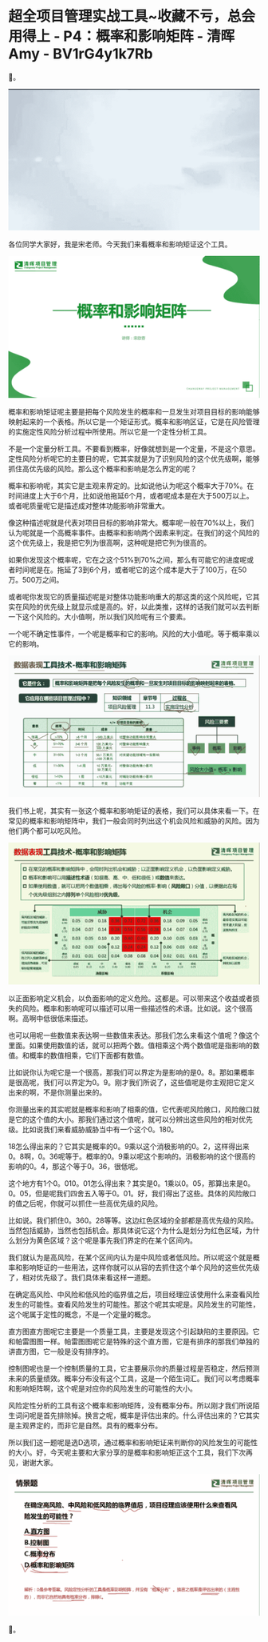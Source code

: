 # 超全项目管理实战工具~收藏不亏，总会用得上 - P4：概率和影响矩阵 - 清晖Amy - BV1rG4y1k7Rb

🎼。

![](img/a790abca70362fe32d4ba87e96abfd5c_1.png)

各位同学大家好，我是宋老师。今天我们来看概率和影响矩证这个工具。

![](img/a790abca70362fe32d4ba87e96abfd5c_3.png)

概率和影响矩证呢主要是把每个风险发生的概率和一旦发生对项目目标的影响能够映射起来的一个表格。所以它是一个矩证形式。概率和影响区证，它是在风险管理的实施定性风险分析过程中所使用。所以它是一个定性分析工具。

不是一个定量分析工具。不要看到概率，好像就想到是一个定量，不是这个意思。定性风险分析呢它的主要目的呢，它其实就是为了识别风险的这个优先级啊，能够抓住高优先级的风险。那么这个概率和影响是怎么界定的呢？

概率和影响呢，其实它是主观来界定的。比如说他认为呢这个概率大于70%。在时间进度上大于6个月，比如说他拖延6个月，或者呢成本是在大于500万以上。或者呢质量呢它是描述成对整体功能影响非常重大。

像这种描述呢就是代表对项目目标的影响非常大。概率呢一般在70%以上，我们认为呢就是一个高概率事件。由概率和影响两个因素来判定。在我们的这个风险的这个优先级上，我是把它列为很高啊，这种呢是把它列为很高的。

如果你发现这个概率呢，它在之这个51%到70%之间，那么有可能它的进度呢或者时间呢是在。拖延了3到6个月，或者呢它的这个成本是大于了100万，在50万。500万之间。

或者呢你发现它的质量描述呢是对整体功能影响重大的那这类的这个风险呢，它其实在风险的优先级上就显示成是高的。好，以此类推，这样的话我们就可以去判断一下这个风险的。大小值啊，所以我们风险呢有三个要素。

一个呢不确定性事件，一个呢是概率和它的影响。风险的大小值呢。等于概率乘以它的影响。

![](img/a790abca70362fe32d4ba87e96abfd5c_5.png)

我们书上呢，其实有一张这个概率和影响矩证的表格，我们可以具体来看一下。在常见的概率和影响矩阵中，我们一般会同时列出这个机会风险和威胁的风险。因为他们两个都可以吃风险。



![](img/a790abca70362fe32d4ba87e96abfd5c_7.png)

以正面影响定义机会，以负面影响的定义危险。这都是。可以带来这个收益或者损失的风险。概率和影响呢可以描述可以用一些描述性的术语。比如说。这个很高啊。高啊中低很低来描述。

也可以用呢一些数值来表达啊一些数值来表达。那我们怎么来看这个值呢？像这个里面。如果使用数值的话，就可以把两个数。值相乘这个两个数值呢是指影响的数值。和概率的数值相乘，它们下面都有数值。

比如说你认为呢它是一个很高，那我们可以界定为是影响的是0。8。那如果概率是很高呢，我们可以界定为0。9。刚才我们所说了，这些值呢是你主观把它定义出来的啊，不是你测量出来的。

你测量出来的其实呢就是概率和影响了相乘的值，它代表呢风险敞口，风险敞口就是它的这个值的大小。那我们通过这个值呢，就可以分辨出这些风险的相对优先级。比如说我们来看威胁威胁当中有一个这个0。180。

18怎么得出来的？它其实是概率的0。9乘以这个消极影响的0。2，这样得出来0。8啊，0。36呢等于。概率的0。9乘以呢这个影响的。消极影响的这个很高的影响的0。4，那这个等于0。36，很低呢。

这个地方有1个0。010。01怎么得出来？其实是0。1乘以0。05，那算出来是0。0。05，但是呢我们四舍五入等于0。01。好，我们得出了这些。具体的风险敞口的值之后呢，你就可以抓住一些高优先级的风险。

比如说。我们抓住0。360。28等等。这边红色区域的全部都是高优先级的风险。当然包括威胁，当然也包括机会。那具体说它这个为什么是划分为红色区域，为什么划分为黄色区域？这个呢是事先我们界定的在某个区间内。

我们就认为是高风险，在某个区间内认为是中风险或者低风险。所以呢这个就是概率和影响矩证的一些用法，这样你就可以从容的去抓住这个单个风险的这些优先级了，相对优先级了。我们具体来看这样一道题。

在确定高风险、中风险和低风险的临界值之后，项目经理应该使用什么来查看风险发生的可能性。查看风险发生的可能性。那这个呢其实呢是。风险发生的可能性，这个呢属于定性的概念，不是一个定量的概念。

直方图直方图呢它主要是一个质量工具，主要是发现这个引起缺陷的主要原因。它和帕雷图图一样。帕雷图图呢它是特殊的这个直方图，它是有排序的那我们单独的讲直方图，它一般是没有排序的。

控制图呢也是一个控制质量的工具，它主要展示你的质量过程是否稳定，然后预测未来的质量绩效。概率分布没有这个工具，这是一个陌生词汇。我们可以考虑概率和影响矩阵啊，这个呢是对应你的风险发生的可能性的大小。

风险定性分析的工具有这个概率和影响矩阵，没有概率分布。所以刚才我们所说陌生词问呢是首先排除掉。换言之呢，概率是评估出来的。什么评估出来的？它其实是主观界定的，而非它是自然。具有的概率分布。

所以我们这一题呢是选D选项，通过概率和影响矩证来判断你的风险发生的可能性的大小。好，今天呢主要和大家分享的是概率和影响矩正这个工具，我们下次再见，谢谢大家。



![](img/a790abca70362fe32d4ba87e96abfd5c_9.png)

🎼。